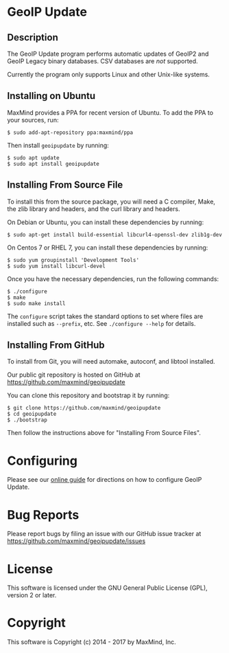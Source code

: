 # GeoIP Update

## Description

The GeoIP Update program performs automatic updates of GeoIP2 and GeoIP Legacy
binary databases. CSV databases are _not_ supported.

Currently the program only supports Linux and other Unix-like systems.

## Installing on Ubuntu

MaxMind provides a PPA for recent version of Ubuntu. To add the PPA to your
sources, run:

    $ sudo add-apt-repository ppa:maxmind/ppa

Then install `geoipupdate` by running:

    $ sudo apt update
    $ sudo apt install geoipupdate

## Installing From Source File

To install this from the source package, you will need a C compiler, Make,
the zlib library and headers, and the curl library and headers.

On Debian or Ubuntu, you can install these
dependencies by running:

    $ sudo apt-get install build-essential libcurl4-openssl-dev zlib1g-dev

On Centos 7 or RHEL 7, you can install these
dependencies by running:

    $ sudo yum groupinstall 'Development Tools'
    $ sudo yum install libcurl-devel

Once you have the necessary dependencies, run the following commands:

    $ ./configure
    $ make
    $ sudo make install

The `configure` script takes the standard options to set where files are
installed such as `--prefix`, etc. See `./configure --help` for details.

## Installing From GitHub

To install from Git, you will need automake, autoconf, and libtool installed.

Our public git repository is hosted on GitHub at
https://github.com/maxmind/geoipupdate

You can clone this repository and bootstrap it by running:

    $ git clone https://github.com/maxmind/geoipupdate
    $ cd geoipupdate
    $ ./bootstrap

Then follow the instructions above for "Installing From Source Files".

# Configuring

Please see our [online guide](http://dev.maxmind.com/geoip/geoipupdate/) for
directions on how to configure GeoIP Update.

# Bug Reports

Please report bugs by filing an issue with our GitHub issue tracker at
https://github.com/maxmind/geoipupdate/issues

# License

This software is licensed under the GNU General Public License (GPL), version
2 or later.

# Copyright

This software is Copyright (c) 2014 - 2017 by MaxMind, Inc.
